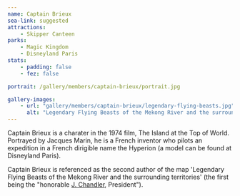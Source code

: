 ```yaml
---
name: Captain Brieux
sea-link: suggested
attractions:
    - Skipper Canteen
parks:
    - Magic Kingdom
    - Disneyland Paris
stats:
    - padding: false
    - fez: false

portrait: /gallery/members/captain-brieux/portrait.jpg

gallery-images:
    - url: "gallery/members/captain-brieux/legendary-flying-beasts.jpg"
      alt: "Legendary Flying Beasts of the Mekong River and the surrounding territories"
---
```


Captain Brieux is a charater in the 1974 film, The Island at the Top of World. Portrayed by Jacques Marin, he is a French inventor who pilots an expedition in a French dirigible name the Hyperion (a model can be found at Disneyland Paris).

Captain Brieux is referenced as the second author of the map 'Legendary Flying Beasts of the Mekong River and the surrounding territories' (the first being the "honorable [J. Chandler](/members/json-chandler), President").
